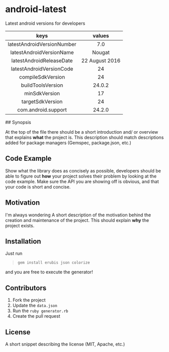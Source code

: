 # android-latest
Latest android versions for developers

<center>

| keys | values     |
|:-----------:|:--------:|
| latestAndroidVersionNumber | 7.0 |
| latestAndroidVersionName | Nougat     |
| latestAndroidReleaseDate | 22 August 2016       |
| latestAndroidVersionCode | 24       |
| compileSdkVersion | 24       |
| buildToolsVersion | 24.0.2       |
| minSdkVersion | 17       |
| targetSdkVersion | 24       |
| com.android.support | 24.2.0       |

</center>
## Synopsis

At the top of the file there should be a short introduction and/ or overview that explains **what** the project is. This description should match descriptions added for package managers (Gemspec, package.json, etc.)

## Code Example

Show what the library does as concisely as possible, developers should be able to figure out **how** your project solves their problem by looking at the code example. Make sure the API you are showing off is obvious, and that your code is short and concise.

## Motivation

I'm always wondering
A short description of the motivation behind the creation and maintenance of the project. This should explain **why** the project exists.

## Installation

Just run
> `gem install erubis json colorize`

and you are free to execute the generator!


## Contributors

1. Fork the project
2. Update the `data.json`
3. Run the `ruby generator.rb`
4. Create the pull request

## License

A short snippet describing the license (MIT, Apache, etc.)
